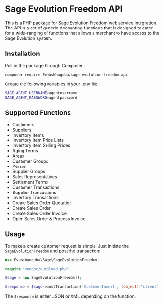 # Sage Evolution Freedom API

This is a PHP package for Sage Evolution Freedom web service integration. The API is a set of generic Accounting functions that 
is designed to cater for a wide-ranging of functions that allows a merchant to have access to the Sage Evolution system.

## Installation

Pull in the package through Composer.
```bash
composer require EvansWanguba/sage-evolution-freedom-api
```

Create the following variables in your .env file.
```bash
SAGE_AGENT_USERNAME=agentusername
SAGE_AGENT_PASSWORD=agentpassword
```

## Supported Functions
- Customers
- Suppliers
- Inventory Items 
- Inventory Item Price Lists
- Inventory Item Selling Prices
- Aging Terms
- Areas 
- Customer Groups
- Person 
- Supplier Groups
- Sales Representatives
- Settlement Terms 
- Customer Transactions
- Supplier Transactions
- Inventory Transactions
- Create Sales Order Quotation
- Create Sales Order
- Create Sales Order Invoice
- Open Sales Order & Process Invoice

## Usage
To make a create customer request is simple. Just initiate the `SageEvolutionFreedom` and post the transaction:
```php
use EvansWanguba\Sage\SageEvolutionFreedom;

require "vendor/autoload.php";

$sage = new SageEvolutionFreedom();

$response = $sage->postTransaction('CustomerInsert', (object)["client" => ["Active" => true, "Description" => "John Doe", "ChargeTax" => true, "Code" => "JON001"]]);
```
The `$response` is either JSON or XML depending on the function.
